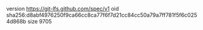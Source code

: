 version https://git-lfs.github.com/spec/v1
oid sha256:d8abf4976250f9ca66cc8ca77f6f7d21cc84cc50a79a7ff781f5f6c0254d868b
size 9705
